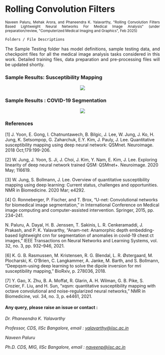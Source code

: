 
# Rolling Convolution Filters

<p align="justify" markdown="1">
<sup> Naveen Paluru, Mehak Arora, and Phaneendra K. Yalavarthy, "Rolling Convolution Filters Based Lightweight
Neural Networks For Medical Image Analysis" (under preparation/review, "Computerized Medical Imaging and Graphics", Feb 2025)</sub>
</p>

```md
Folders / File Descriptions
```
<p align="justify" markdown="1">
The Sample Testing folder has model definitions, sample testing data, and checkpoint files for all the medical image analysis tasks considered in this work. Detailed training files, data preparation and pre-processing files will be updated shortly.
</p>

### Sample Results: Susceptibility Mapping

<p align="center">
  <img src="https://github.com/NaveenPaluru/Rolling-Filters/blob/main/Display%20Images/1.png">
</p>

### Sample Results : COVID-19 Segmentation

<p align="center">
  <img src="https://github.com/NaveenPaluru/Rolling-Filters/blob/main/Display%20Images/2.png">
</p>

### References

<p align="justify" markdown="1">

[1]  J. Yoon, E. Gong, I. Chatnuntawech, B. Bilgic, J. Lee, W. Jung, J. Ko, H. Jung, K. Setsompop, G. Zaharchuk, E.Y. Kim, J. Pauly, J. Lee. Quantitative susceptibility mapping using deep neural network: QSMnet. Neuroimage. 2018 Oct;179:199-206. 

 [2] W. Jung, J. Yoon, S. Ji, J. Choi, J. Kim, Y. Nam, E. Kim, J. Lee. Exploring linearity of deep neural network trained QSM: QSMnet+. Neuroimage. 2020 May; 116619.  

[3] W. Jung, S. Bollmann, J. Lee. Overview of quantitative susceptibility mapping using deep learning: Current status, challenges and opportunities. NMR in Biomedicine. 2020 Mar; e4292.

[4] O. Ronneberger, P. Fischer, and T. Brox, “U-net: Convolutional networks for biomedical image segmentation,” in International Conference on Medical image computing and computer-assisted intervention. Springer, 2015, pp. 234–241.

N. Paluru, A. Dayal, H. B. Jenssen, T. Sakinis, L. R. Cenkeramaddi, J. Prakash, and P. K. Yalavarthy, “Anam-net: Anamorphic depth embedding-based lightweight cnn for segmentation of anomalies in covid-19 chest ct images,” IEEE Transactions on Neural Networks and Learning Systems, vol. 32, no. 3, pp. 932–946, 2021.

[6] K. G. B. Rasmussen, M. Kristensen, R. G. Blendal, L. R. Østergaard, M. Plocharski, K. O’Brien, C. Langkammer, A. Janke, M. Barth, and S. Bollmann, “Deepqsm-using deep learning to solve the dipole inversion for mri susceptibility mapping,” BioRxiv, p. 278036, 2018.

[7] Y. Gao, X. Zhu, B. A. Moffat, R. Glarin, A. H. Wilman, G. B. Pike, S. Crozier, F. Liu, and H. Sun, “xqsm: quantitative susceptibility mapping with octave convolutional and noise-regularized neural networks,” NMR in Biomedicine, vol. 34, no. 3, p. e4461, 2021.
</p>



#### Any query, please raise an issue or contact :

*Dr. Phaneendra  K. Yalavarthy* 

*Professor, CDS, IISc Bangalore, email : yalavarthy@iisc.ac.in*

*Naveen Paluru*

*Ph.D. CDS, MIG, IISc Bangalore,  email : naveenp@iisc.ac.in*
